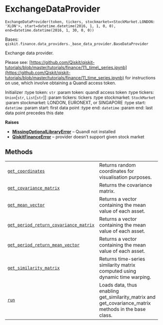 # ExchangeDataProvider

<span id="undefined" />

`ExchangeDataProvider(token, tickers, stockmarket=<StockMarket.LONDON: 'XLON'>, start=datetime.datetime(2016, 1, 1, 0, 0), end=datetime.datetime(2016, 1, 30, 0, 0))`

Bases: `qiskit.finance.data_providers._base_data_provider.BaseDataProvider`

Exchange data provider.

Please see: [https://github.com/Qiskit/qiskit-tutorials/blob/master/tutorials/finance/11\_time\_series.ipynb](https://github.com/Qiskit/qiskit-tutorials/blob/master/tutorials/finance/11_time_series.ipynb) for instructions on use, which involve obtaining a Quandl access token.

Initializer :type token: `str` :param token: quandl access token :type tickers: `Union`\[`str`, `List`\[`str`]] :param tickers: tickers :type stockmarket: `StockMarket` :param stockmarket: LONDON, EURONEXT, or SINGAPORE :type start: `datetime` :param start: first data point :type end: `datetime` :param end: last data point precedes this date

**Raises**

*   [**MissingOptionalLibraryError**](qiskit.aqua.MissingOptionalLibraryError#qiskit.aqua.MissingOptionalLibraryError "qiskit.aqua.MissingOptionalLibraryError") – Quandl not installed
*   [**QiskitFinanceError**](qiskit.finance.QiskitFinanceError#qiskit.finance.QiskitFinanceError "qiskit.finance.QiskitFinanceError") – provider doesn’t support given stock market

## Methods

|                                                                                                                                                                                                                                                                                                                 |                                                                                                          |
| --------------------------------------------------------------------------------------------------------------------------------------------------------------------------------------------------------------------------------------------------------------------------------------------------------------- | -------------------------------------------------------------------------------------------------------- |
| [`get_coordinates`](qiskit.finance.data_providers.ExchangeDataProvider.get_coordinates#qiskit.finance.data_providers.ExchangeDataProvider.get_coordinates "qiskit.finance.data_providers.ExchangeDataProvider.get_coordinates")                                                                                 | Returns random coordinates for visualisation purposes.                                                   |
| [`get_covariance_matrix`](qiskit.finance.data_providers.ExchangeDataProvider.get_covariance_matrix#qiskit.finance.data_providers.ExchangeDataProvider.get_covariance_matrix "qiskit.finance.data_providers.ExchangeDataProvider.get_covariance_matrix")                                                         | Returns the covariance matrix.                                                                           |
| [`get_mean_vector`](qiskit.finance.data_providers.ExchangeDataProvider.get_mean_vector#qiskit.finance.data_providers.ExchangeDataProvider.get_mean_vector "qiskit.finance.data_providers.ExchangeDataProvider.get_mean_vector")                                                                                 | Returns a vector containing the mean value of each asset.                                                |
| [`get_period_return_covariance_matrix`](qiskit.finance.data_providers.ExchangeDataProvider.get_period_return_covariance_matrix#qiskit.finance.data_providers.ExchangeDataProvider.get_period_return_covariance_matrix "qiskit.finance.data_providers.ExchangeDataProvider.get_period_return_covariance_matrix") | Returns a vector containing the mean value of each asset.                                                |
| [`get_period_return_mean_vector`](qiskit.finance.data_providers.ExchangeDataProvider.get_period_return_mean_vector#qiskit.finance.data_providers.ExchangeDataProvider.get_period_return_mean_vector "qiskit.finance.data_providers.ExchangeDataProvider.get_period_return_mean_vector")                         | Returns a vector containing the mean value of each asset.                                                |
| [`get_similarity_matrix`](qiskit.finance.data_providers.ExchangeDataProvider.get_similarity_matrix#qiskit.finance.data_providers.ExchangeDataProvider.get_similarity_matrix "qiskit.finance.data_providers.ExchangeDataProvider.get_similarity_matrix")                                                         | Returns time-series similarity matrix computed using dynamic time warping.                               |
| [`run`](qiskit.finance.data_providers.ExchangeDataProvider.run#qiskit.finance.data_providers.ExchangeDataProvider.run "qiskit.finance.data_providers.ExchangeDataProvider.run")                                                                                                                                 | Loads data, thus enabling get\_similarity\_matrix and get\_covariance\_matrix methods in the base class. |

